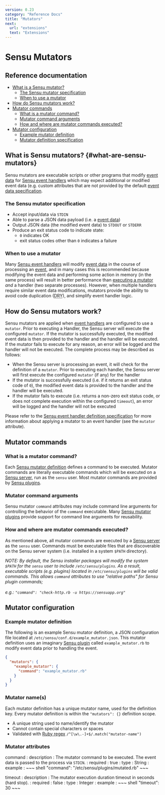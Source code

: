 ```yaml
---
version: 0.23
category: "Reference Docs"
title: "Mutators"
next:
  url: "extensions"
  text: "Extensions"
---
```


# Sensu Mutators

## Reference documentation

- [What is a Sensu mutator?](#what-is-a-sensu-mutator)
  - [The Sensu mutator specification](#the-sensu-mutator-specification)
  - [When to use a mutator](#when-to-use-a-mutator)
- [How do Sensu mutators work?](#how-do-sensu-mutators-work)
- [Mutator commands](#mutator-commands)
  - [What is a mutator command?](#what-is-a-mutator-command)
  - [Mutator command arguments](#mutator-command-arguments)
  - [How and where are mutator commands executed?](#how-and-where-are-mutator-commands-executed)
- [Mutator configuration](#mutator-configuration)
  - [Example mutator definition](#example-mutator-definition)
  - [Mutator definition specification](#mutator-definition-specification)

## What is Sensu mutators? {#what-are-sensu-mutators}

Sensu mutators are executable scripts or other programs that modify [event
data][1] for [Sensu event handlers][2] which may expect additional or modified
event data (e.g. custom attributes that are not provided by the default [event
data specification][3].

### The Sensu mutator specification

- Accept input/data via `STDIN`
- Able to parse a JSON data payload (i.e. a [event data][1])
- Output JSON data (the modified event data) to `STDOUT` or `STDERR`
- Produce an exit status code to indicate state:
  - `0` indicates OK
  - exit status codes other than `0` indicates a failure

### When to use a mutator

Many [Sensu event handlers][2] will modify [event data][1] in the course of
processing an [event][9], and in many cases this is recommended because
modifying the event data and performing some action in memory (in the same
process) will result in better performance than [executing a mutator][5] _and_ a
handler (two separate processes). However, when multiple handlers require
similar event data modifications, mutators provide the ability to avoid code
duplication (<abbr title="DON'T REPEAT YOURSELF!">DRY</abbr>), and simplify
event handler logic.

## How do Sensu mutators work?

Sensu mutators are applied when [event handlers][2] are configured to use a
`mutator`. Prior to executing a Handler, the Sensu server will execute the
configured `mutator`. If the mutator is successfully executed, the modified
event data is then provided to the handler and the handler will be executed. If
the mutator fails to execute for any reason, an error will be logged and the
handler will not be executed. The complete process may be described as follows:

- When the Sensu server is processing an event, it will check for the definition
  of a `mutator`. Prior to executing each handler, the Sensu server will first
  execute the configured `mutator` (if any) for the handler
- If the mutator is successfully executed (i.e. if it returns an exit status
  code of `0`), the modified event data is provided to the handler and the
  handler will be executed.
- If the mutator fails to execute (i.e. returns a non-zero exit status code, or
  does not complete execution within the configured `timeout`), an error will be
  logged and the handler will not be executed

Please refer to the [Sensu event handler definition specification][8] for more
information about applying a mutator to an event handler (see the `mutator`
attribute).

## Mutator commands

### What is a mutator command?

Each [Sensu mutator definition][6] defines a command to be executed. Mutator
commands are literally executable commands which will be executed on a [Sensu
server][4], run as the `sensu` user. Most mutator commands are provided by
[Sensu plugins][7].

### Mutator command arguments

Sensu mutator `command` attributes may include command line arguments for
controlling the behavior of the `command` executable. Many [Sensu mutator
plugins][7] provide support for command line arguments for reusability.

### How and where are mutator commands executed?

As mentioned above, all mutator commands are executed by a [Sensu server][4] as
the `sensu` user. Commands must be executable files that are discoverable on the
Sensu server system (i.e. installed in a system `$PATH` directory).

_NOTE: By default, the Sensu installer packages will modify the system `$PATH`
for the `sensu` user to include `/etc/sensu/plugins`. As a result, executable
scripts (e.g. plugins) located in `/etc/sensu/plugins` will be valid commands.
This allows `command` attributes to use "relative paths" for Sensu plugin
commands;<br><br>e.g.: `"command": "check-http.rb -u https://sensuapp.org"`_

## Mutator configuration

### Example mutator definition

The following is an example Sensu mutator definition, a JSON configuration file
located at `/etc/sensu/conf.d/example_mutator.json`. This mutator definition
uses an imaginary [Sensu plugin][7] called `example_mutator.rb` to modify event
data prior to handling the event.

~~~ json
{
  "mutators": {
    "example_mutator": {
      "command": "example_mutator.rb"
    }
  }
}
~~~

### Mutator name(s)

Each mutator definition has a unique mutator name, used for the definition key.
Every mutator definition is within the `"mutators": {}` definition scope.

- A unique string used to name/identify the mutator
- Cannot contain special characters or spaces
- Validated with [Ruby regex][10] `/^[\w\.-]+$/.match("mutator-name")`

### Mutator attributes

command
: description
  : The mutator command to be executed. The event data is passed to the process
    via `STDIN`.
: required
  : true
: type
  : String
: example
  : ~~~ shell
    "command": "/etc/sensu/plugins/mutated.rb"
    ~~~

timeout
: description
  : The mutator execution duration timeout in seconds (hard stop).
: required
  : false
: type
  : Integer
: example
  : ~~~ shell
    "timeout": 30
    ~~~

[1]:  events#event-data
[2]:  handlers
[3]:  events#event-data-specification
[4]:  server
[5]:  #how-and-where-are-mutator-commands-executed
[6]:  #mutator-definition-specification
[7]:  plugins
[8]:  handlers#handler-definition-specification
[9]:  events
[10]: http://ruby-doc.org/core-2.2.0/Regexp.html
